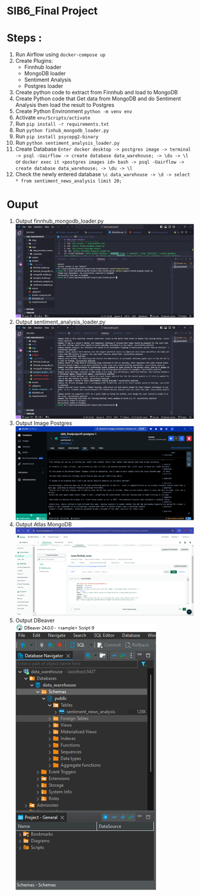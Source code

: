 # SIB6_Final Project

# Steps :
1. Run Airflow using `docker-compose up`
2. Create Plugins:
    - Finnhub loader
    - MongoDB loader
    - Sentiment Analysis
    - Postgres loader
3. Create python code to extract from Finnhub and load to MongoDB
4. Create Python code that Get data from MongoDB and do Sentiment Analysis then load the result to Postgres
5. Create Python Environment `python -m venv env`
6. Activate `env/Scripts/activate`
7. Run `pip install -r requirements.txt`
8. Run `python finhub_mongodb_loader.py`
9. Run `pip install psycopg2-binary`
10. Run `python sentiment_analysis_loader.py`
11. Create Database `Enter docker desktop -> postgres image -> terminal -> psql -Uairflow -> create database data_warehouse; -> \du -> \l ` or `docker exec it <postgres images id> bash -> psql -Uairflow -> create database data_warehouse; -> \du -> \l` 
12. Check the newly entered database `\c data_warehouse -> \d -> select * from sentiment_news_analysis limit 20;`

# Ouput
1. Output finnhub_mongodb_loader.py
![Alt text](Screenshot%20Output/Output%20finnhub_mongodb_loader.png)
2. Output sentiment_analysis_loader.py
![Alt text](Screenshot%20Output/Output%20sentiment_analysis_loader.png)
3. Output Image Postgres
![Alt text](Screenshot%20Output/Output%20Image%20Postgres.png)
4. Output Atlas MongoDB
![Alt text](Screenshot%20Output/Output%20Atlas%20MongoDB.png)
5. Output DBeaver
![Alt text](Screenshot%20Output/Koneksi%20Pada%20DBeaver.png)